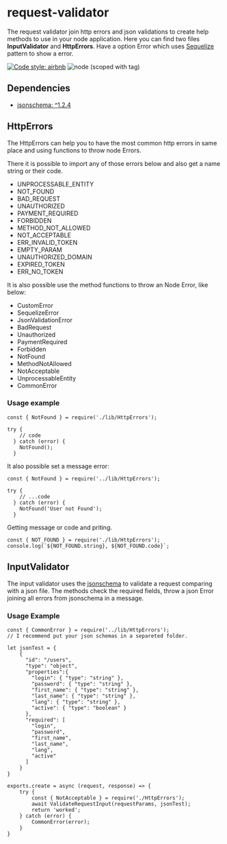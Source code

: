 # request-validator
The request validator join http errors and json validations to create help methods to use in your node application. Here you can find two
files **InputValidator** and **HttpErrors**. Have a option Error which uses [Sequelize](http://docs.sequelizejs.com/) pattern to show a error.

[![Code style: airbnb](https://img.shields.io/badge/code%20style-airbnb-blue.svg?style=flat-square)](https://github.com/airbnb/javascript)
![node (scoped with tag)](https://img.shields.io/node/v/@stdlib/stdlib/latest.svg)

## Dependencies

* [jsonschema: ^1.2.4](https://www.npmjs.com/package/jsonschema)

## HttpErrors
The HttpErrors can help you to have the most common http errors in same place and using functions to throw node Errors. 

There it is possible to import any of those errors below and also get a name string or their code.
* UNPROCESSABLE_ENTITY
* NOT_FOUND
* BAD_REQUEST
* UNAUTHORIZED
* PAYMENT_REQUIRED
* FORBIDDEN
* METHOD_NOT_ALLOWED
* NOT_ACCEPTABLE
* ERR_INVALID_TOKEN
* EMPTY_PARAM
* UNAUTHORIZED_DOMAIN
* EXPIRED_TOKEN
* ERR_NO_TOKEN

It is also possible use the method functions to throw an Node Error, like below:
* CustomError
* SequelizeError
* JsonValidationError
* BadRequest
* Unauthorized
* PaymentRequired
* Forbidden
* NotFound
* MethodNotAllowed
* NotAcceptable
* UnprocessableEntity
* CommonError

### Usage example

```
const { NotFound } = require('./lib/HttpErrors');

try {
    // code
  } catch (error) {
    NotFound();
  }
```
It also possible set a message error:

```
const { NotFound } = require('../lib/HttpErrors');

try {
    // ...code
  } catch (error) {
    NotFound('User not Found');
  }
```

Getting message or code and priting.
```
const { NOT_FOUND } = require('./lib/HttpErrors');
console.log(`${NOT_FOUND.string}, ${NOT_FOUND.code}`;
```

## InputValidator
The input validator uses the [jsonschema](https://www.npmjs.com/package/jsonschema) to validate a request comparing with a json file. The methods check the required fields, throw a json Error joining all errors from jsonschema in a message.

### Usage Example

```
const { CommonError } = require('../lib/HttpErrors');
// I recommend put your json schemas in a separeted folder.

let jsonTest = {
    { 
      "id": "/users",
      "type": "object",
      "properties":{
        "login": { "type": "string" },
        "password": { "type": "string" },
        "first_name": { "type": "string" },
        "last_name": { "type": "string" },
        "lang": { "type": "string" },
        "active": { "type": "boolean" }
      },
      "required": [
        "login",
        "password",
        "first_name",
        "last_name",
        "lang",
        "active"
      ]
    }
}

exports.create = async (request, response) => {
    try {
        const { NotAcceptable } = require('./HttpErrors');
        await ValidateRequestInput(requestParams, jsonTest);
        return 'worked';
    } catch (error) {
        CommonError(error);
    }
}
```


